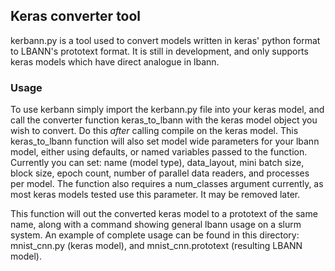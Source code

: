 ## Keras converter tool
kerbann.py is a tool used to convert models written in keras' python format to LBANN's prototext format. It is still in development, and only supports keras models which have direct analogue in lbann.

### Usage
To use kerbann simply import the kerbann.py file into your keras model, and call the converter function keras_to_lbann with the keras model object you wish to convert. Do this *after* calling compile on the keras model. This keras_to_lbann function will also set model wide parameters for your lbann model, either using defaults, or named variables passed to the function. Currently you can set: name (model type), data_layout, mini batch size, block size, epoch count, number of parallel data readers, and processes per model. The function also requires a num_classes argument currently, as most keras models tested use this parameter. It may be removed later. 

This function will out the converted keras model to a prototext of the same name, along with a command showing general lbann usage on a slurm system. An example of complete usage can be found in this directory: mnist_cnn.py (keras model), and mnist_cnn.prototext (resulting LBANN model). 
